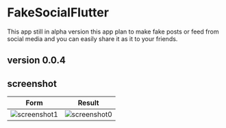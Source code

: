 # FakeSocialFlutter

This app still in alpha version
this app plan to make fake posts or feed from social media and you can easily share it as it to your friends.

## version 0.0.4

## screenshot

| Form                                                               | Result                                                                 |
| ------------------------------------------------------------------ | ---------------------------------------------------------------------- |
| ![screenshot1](https://i.ibb.co/kVZbx9v/Screenshot-1590944140.png) | ![screenshot0](https://i.ibb.co/541VZfW/photo-2020-05-31-17-11-14.jpg) |
